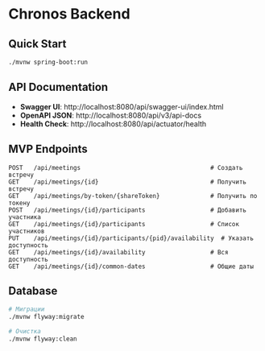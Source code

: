 # Chronos Backend

## Quick Start

```bash
./mvnw spring-boot:run
```

## API Documentation

- **Swagger UI**: http://localhost:8080/api/swagger-ui/index.html
- **OpenAPI JSON**: http://localhost:8080/api/v3/api-docs
- **Health Check**: http://localhost:8080/api/actuator/health

## MVP Endpoints

```
POST   /api/meetings                                    # Создать встречу
GET    /api/meetings/{id}                               # Получить встречу  
GET    /api/meetings/by-token/{shareToken}              # Получить по токену
POST   /api/meetings/{id}/participants                  # Добавить участника
GET    /api/meetings/{id}/participants                  # Список участников
PUT    /api/meetings/{id}/participants/{pid}/availability  # Указать доступность
GET    /api/meetings/{id}/availability                  # Вся доступность
GET    /api/meetings/{id}/common-dates                  # Общие даты
```

## Database

```bash
# Миграции
./mvnw flyway:migrate

# Очистка
./mvnw flyway:clean
```